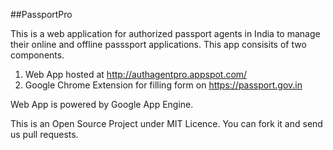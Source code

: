 ##PassportPro

This is a web application for authorized passport agents in India to manage their online and offline passsport applications. This app consisits of two components.

1. Web App hosted at http://authagentpro.appspot.com/
2. Google Chrome Extension for filling form on https://passport.gov.in

Web App is powered by Google App Engine.

This is an Open Source Project under MIT Licence. You can fork it and send us pull requests.
